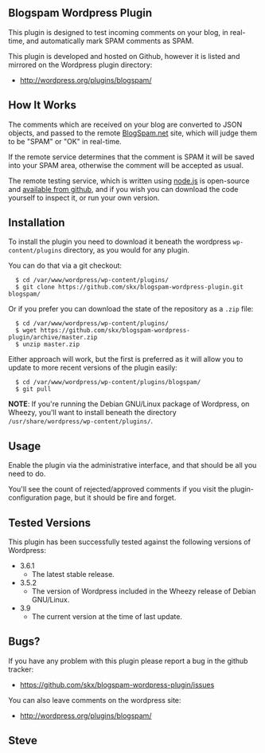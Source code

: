 Blogspam Wordpress Plugin
-------------------------

This plugin is designed to test incoming comments on your blog, in real-time, and automatically mark SPAM comments as SPAM.

This plugin is developed and hosted on Github, however it is listed and mirrored on the Wordpress plugin directory:

* http://wordpress.org/plugins/blogspam/


How It Works
------------

The comments which are received on your blog are converted to JSON objects, and passed to the remote [BlogSpam.net](http://blogspam.net/) site, which will judge them to be "SPAM" or "OK" in real-time.

If the remote service determines that the comment is SPAM it will be saved into your SPAM area, otherwise the comment will be accepted as usual.

The remote testing service, which is written using [node.js](http://nodejs.org) is open-source and [available from github](https://github.com/skx/blogspam.js), and if you wish you can download the code yourself to inspect it, or run your own version.


Installation
------------

To install the plugin you need to download it beneath the wordpress
`wp-content/plugins` directory, as you would for any plugin.

You can do that via a git checkout:

      $ cd /var/www/wordpress/wp-content/plugins/
      $ git clone https://github.com/skx/blogspam-wordpress-plugin.git blogspam/

Or if you prefer you can download the state of the repository as a `.zip` file:

      $ cd /var/www/wordpress/wp-content/plugins/
      $ wget https://github.com/skx/blogspam-wordpress-plugin/archive/master.zip
      $ unzip master.zip

Either approach will work, but the first is preferred as it will allow you to update to more recent versions of the plugin easily:

      $ cd /var/www/wordpress/wp-content/plugins/blogspam/
      $ git pull


**NOTE**: If you're running the Debian GNU/Linux package of Wordpress, on Wheezy, you'll want to install beneath the directory `/usr/share/wordpress/wp-content/plugins/`.


Usage
-----

Enable the plugin via the administrative interface, and that should be all you
need to do.

You'll see the count of rejected/approved comments if you visit the
plugin-configuration page, but it should be fire and forget.


Tested Versions
---------------

This plugin has been successfully tested against the following versions
of Wordpress:

* 3.6.1
   * The latest stable release.
* 3.5.2
   * The version of Wordpress included in the Wheezy release of Debian GNU/Linux.
* 3.9
   * The current version at the time of last update.

Bugs?
-----

If you have any problem with this plugin please report a bug in the github
tracker:

 * https://github.com/skx/blogspam-wordpress-plugin/issues

You can also leave comments on the wordpress site:

   * http://wordpress.org/plugins/blogspam/

Steve
---
